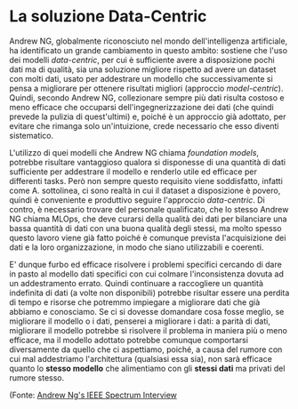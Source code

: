 # La soluzione Data-Centric

Andrew NG, globalmente riconosciuto nel mondo dell'intelligenza artificiale, ha identificato un grande cambiamento in questo ambito: sostiene che l'uso dei modelli *data-centric*, per cui è sufficiente avere a disposizione pochi dati ma di qualità, sia una soluzione migliore rispetto ad avere un dataset con molti dati, usato per addestrare un modello che successivamente si pensa a migliorare per ottenere risultati migliori (approccio *model-centric*). Quindi, secondo Andrew NG, collezionare sempre più dati risulta costoso e meno efficace che occuparsi dell'ingegnerizzazione dei dati (che quindi prevede la pulizia di quest'ultimi) e, poiché è un approccio già adottato, per evitare che rimanga solo un'intuizione, crede necessario che esso diventi sistematico.

<!--## Foundation models
Sono modelli che vengono addestrati su una vasta quantità di dati e di cui si può fare un tuning per applicazioni specifiche. Ma non è banale verificare che siano equi e liberi da bias. Più in generale risultano efficiaci per alcuni problemi, ma non per altri. 

Inoltre, alcuni domini applicativi sollevano problemi di scalabilità perché se dovessimo costruire dei foundation models per la computer vision, si dovrebbero processare una gran quantità di immagini. -->


L'utilizzo di quei modelli che Andrew NG chiama *foundation models*, potrebbe risultare vantaggioso qualora si disponesse di una quantità di dati sufficiente per addestrare il modello e renderlo utile ed efficace per differenti tasks. Però non sempre questo requisito viene soddisfatto, infatti come A. sottolinea, ci sono realtà in cui il dataset a disposizione è povero, quindi è conveniente e produttivo seguire l'approccio *data-centric*. Di contro, è necessario trovare del personale qualificato, che lo stesso Andrew NG chiama MLOps, che deve curarsi della qualità dei dati per bilanciare una bassa quantità di dati con una buona qualità degli stessi, ma molto spesso questo lavoro viene già fatto poiché è comunque prevista l'acquisizione dei dati e la loro organizzazione, in modo che siano utilizzabili e coerenti.

<!--## Da big data a good data 
Migliorare il modello (e dunque il codice), è stato il paradigma con cui i problemi sono stati via via risolti, ma per alcuni domini applicativi, è più produttivo migliorare i dati. 
Questo cambiamento risulta fondamentale ed utile per quelle aziende che non hanno a disposizione un grande data sets su cui addestrare i modelli, per cui averne pochi ma attentamente progettati può essere sufficiente. 

In questo caso si parla di prendere dei modelli già addestrati che potranno essere rifiniti attraverso la scelta di un giusto sottoinsieme di dati che è permessa dall'uso di strumenti idonei che permettono di etichettare queste immagini consistentemente. Invece se utilizzassimo solo tanti dati che poi risultano rumorosi, allora si ignora il problema e si collezionano più dati per ricoprirli. Ma è più efficiente ricoprire questi casi dando in pasto al modello dei dati specifici che permettono di risolvere l'inconsistenza dovuta al rumore. Se il bias è per un certo sottoinsieme, cambiare tutta l'archietettura per eliminarlo, è difficile. Quindi è necessario avere strumenti che permettano di accorgersi che il bias sia relativo ad un subset dei dati così da attirare l'attenzione. 
Collezionare tanti dati per tutto può essere costoso

Questi modelli data-centric non possono essere la soluzione assoluta, ma devono essere accompagnati da strumenti che danno la possibilià alle aziende, di avere strumenti per ingegnerizzare i dati e sfruttare la loro conoscenza del dominio per costruire il modello adatto.-->


E' dunque furbo ed efficace risolvere i problemi specifici cercando di dare in pasto al modello dati specifici con cui colmare l'inconsistenza dovuta ad un addestramento errato. Quindi continuare a raccogliere un quantità indefinita di dati (a volte non disponibili) potrebbe risultar essere una perdita di tempo e risorse che potremmo impiegare a migliorare dati che già abbiamo e conosciamo. Se ci si dovesse domandare cosa fosse meglio, se migliorare il modello o i dati, penserei a migliorare i dati: a parità di dati, migliorare il modello potrebbe sì risolvere il problema in maniera più o meno efficace, ma il modello adottato potrebbe comunque comportarsi diversamente da quello che ci aspettiamo, poiché, a causa del rumore con cui mal addestriamo l'architettura (qualsiasi essa sia), non sarà efficace quanto lo **stesso modello** che alimentiamo con gli **stessi dati** ma privati del rumore stesso.

<!--## Dati sintetici
Potrebbero essere utili ma userebbe metodologie che risultano più facili come il data augmentation che prevede di applicare trasformazioni reali a dati per ottenerne degli altri ingrandendo il data set a disposizione.-->

(Fonte: [Andrew Ng's IEEE Spectrum Interview](https://spectrum.ieee.org/andrew-ng-data-centric-ai)
